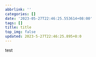 ```yaml
---
abbrlink: ''
categories: []
date: '2023-05-27T22:46:25.553614+08:00'
tags: []
title: title
top_img: false
updated: 2023-5-27T22:46:25.895+8:0
---
```

test
